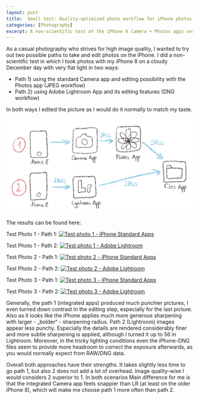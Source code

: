 ```yaml
---
layout: post
title:  Small test: Quality-optimized photo workflow for iPhone photos
categories: [Photography] 
excerpt: A non-scientific test of the iPhone 8 Camera + Photos apps versus the Adobe Lightroom app
---
```

As a casual photography who strives for high image quality, I wanted to try out two possible paths to take and edit photos on the iPhone. I did a non-scientific test in which I took photos with my iPhone 8 on a cloudy December day with very flat light in two ways:

* Path 1) using the standard Camera app and editing possibility with the Photos app (JPEG workflow)
* Path 2) using Adobe Lightroom App and its editing features (DNG workflow)

In both ways I edited the picture as I would do it normally to match my taste.

![Workflow sketch](../images/20201207/workflow-sketch-iPhone-Camera-Photos-Adobe-Lightroom.png)

The results can be found here:

Test Photo 1 - Path 1:
[![Test photo 1 - iPhone Standard Apps](../images/20201207/1_std-app.jpg)](../images/20201207/1_std-app.jpg)

Test Photo 1 - Path 2:
[![Test photo 1 - Adobe Lightroom](../images/20201207/1_LR.jpg)](../images/20201207/1_LR.jpg)

Test Photo 2 - Path 1:
[![Test photo 2 - iPhone Standard Apps](../images/20201207/2_std-app.jpg)](../images/20201207/2_std-app.jpg)

Test Photo 2 - Path 2:
[![Test photo 2 - Adobe Lightroom](../images/20201207/2_LR.jpg)](../images/20201207/2_LR.jpg)

Test Photo 3 - Path 1:
[![Test photo 3 - iPhone Standard Apps](../images/20201207/3_std-app.jpg)](../images/20201207/3_std-app.jpg)

Test Photo 3 - Path 2:
[![Test photo 3 - Adobe Lightroom](../images/20201207/3_LR.jpg)](../images/20201207/3_LR.jpg)


Generally, the path 1 (integrated apps) produced much punchier pictures, I even turned down contrast in the editing step, especially for the last picture. Also as it looks like the iPhone applies much more generous sharpening with larger - „bolder“ - sharpening radius. Path 2 (Lightroom) images appear less punchy. Especially the details are rendered considerably finer and more subtle sharpening is applied, although I turned it up to 56 in Lightroom. Moreover, in the tricky lighting conditions even the iPhone-DNG files seem to provide more headroom to correct the exposure afterwards, as you would normally expect from RAW/DNG data.

Overall both approaches have their strengths. It takes slightly less time to go path 1, but also 2 does not add a lot of overhead. Image quality-wise I would considers 2 superior to 1. In both scenarios 
Main difference for me is that the integrated Camera app feels snappier than LR (at least on the older iPhone 8), which will make me choose path 1 more often than path 2.
